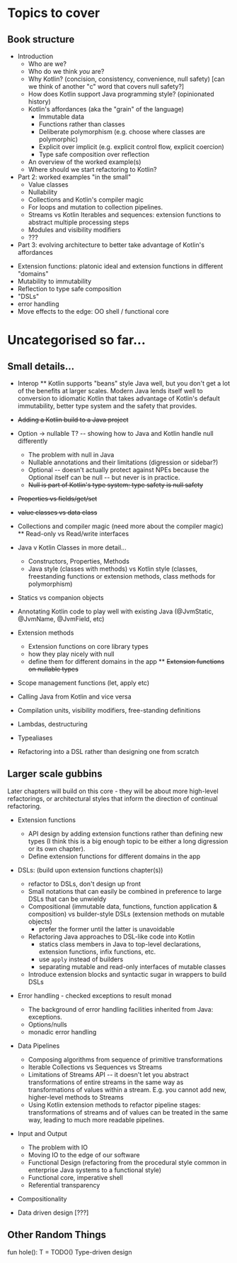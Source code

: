 # Topics to cover

## Book structure

* Introduction
  - Who are we?
  - Who do we think *you* are?
  - Why Kotlin? (concision, consistency, convenience, null safety) \[can we think of another "c" word that covers null safety?\]
  - How does Kotlin support Java programming style? (opinionated history)
  - Kotlin's affordances (aka the "grain" of the language)
    - Immutable data
    - Functions rather than classes
    - Deliberate polymorphism (e.g. choose where classes are polymorphic)
    - Explicit over implicit (e.g. explicit control flow, explicit coercion)
    - Type safe composition over reflection 
  - An overview of the worked example(s)
  - Where should we start refactoring to Kotlin?
* Part 2: worked examples "in the small"
  - Value classes
  - Nullability
  - Collections and Kotlin's compiler magic
  - For loops and mutation to collection pipelines.
  - Streams vs Kotlin Iterables and sequences: extension functions to abstract multiple processing steps 
  - Modules and visibility modifiers
  - ???
* Part 3: evolving architecture to better take advantage of Kotlin's affordances
 - Extension functions: platonic ideal and extension functions in different "domains"
 - Mutability to immutability
 - Reflection to type safe composition
 - "DSLs"
 - error handling
 - Move effects to the edge: OO shell / functional core



# Uncategorised so far...

## Small details...


* Interop
** Kotlin supports "beans" style Java well, but you don't get a lot of the benefits at larger scales.  Modern Java lends itself well to conversion to idiomatic Kotlin that takes advantage of Kotlin's default immutability, better type system and the safety that provides.

* ~~Adding a Kotlin build to a Java project~~

* Option<T> -> nullable T? -- showing how to Java and Kotlin handle null differently
  - The problem with null in Java
  - Nullable annotations and their limitations (digression or sidebar?)
  - Optional -- doesn't actually protect against NPEs because the Optional itself can be null -- but never is in practice.
  - ~~Null is part of Kotlin's type system: type safety is null safety~~

* ~~Properties vs fields/get/set~~

* ~~value classes vs data class~~

* Collections and compiler magic (need more about the compiler magic)
** Read-only vs Read/write interfaces

* Java v Kotlin Classes in more detail...
  - Constructors, Properties, Methods
  - Java style (classes with methods) vs Kotlin style (classes, freestanding functions or extension methods, class methods for polymorphism)

* Statics vs companion objects

* Annotating Kotlin code to play well with existing Java (@JvmStatic, @JvmName, @JvmField, etc)

* Extension methods
  - Extension functions on core library types
  - how they play nicely with null
  - define them for different domains in the app
** ~~Extension functions on nullable types~~

* Scope management functions (let, apply etc)

* Calling Java from Kotlin and vice versa

* Compilation units, visibility modifiers, free-standing definitions

* Lambdas, destructuring

* Typealiases

* Refactoring into a DSL rather than designing one from scratch


## Larger scale gubbins

Later chapters will build on this core - they will be about more high-level refactorings, or architectural styles that inform the direction of continual refactoring.

* Extension functions
  - API design by adding extension functions rather than defining new types (I think this is a big enough topic to be either a long digression or its own chapter).
  - Define extension functions for different domains in the app

* DSLs: (build upon extension functions chapter(s))
  - refactor to DSLs, don't design up front
  - Small notations that can easily be combined in preference to large DSLs that can be unwieldy  
  - Compositional (immutable data, functions, function application & composition) vs builder-style DSLs (extension methods on mutable objects)
    + prefer the former until the latter is unavoidable
  - Refactoring Java approaches to DSL-like code into Kotlin
    + statics class members in Java to top-level declarations, extension functions, infix functions, etc.
    + use `apply` instead of builders
    + separating mutable and read-only interfaces of mutable classes
  - Introduce extension blocks and syntactic sugar in wrappers to build DSLs

* Error handling - checked exceptions to result monad
  - The background of error handling facilities inherited from Java: exceptions.
  - Options/nulls
  - monadic error handling

* Data Pipelines
  - Composing algorithms from sequence of primitive transformations
  - Iterable Collections vs Sequences vs Streams
  - Limitations of Streams API -- it doesn't let you abstract transformations of entire streams in the same way as transformations of values within a stream. E.g. you cannot add new, higher-level methods to Streams
  - Using Kotlin extension methods to refactor pipeline stages: transformations of streams and of values can be treated in the same way, leading to much more readable pipelines.

* Input and Output
  - The problem with IO
  - Moving IO to the edge of our software
  - Functional Design (refactoring from the procedural style common in enterprise Java systems to a functional style)
  - Functional core, imperative shell
  - Referential transparency

* Compositionality

* Data driven design [???]

## Other Random Things

fun <T> hole(): T = TODO()
Type-driven design

